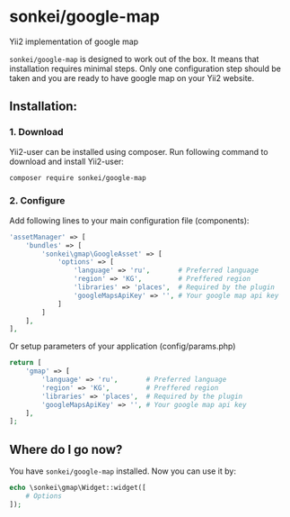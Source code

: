 # sonkei/google-map
Yii2 implementation of google map

`sonkei/google-map` is designed to work out of the box. It means that installation requires minimal steps. Only one configuration step should be taken and you are ready to have google map on your Yii2 website.

## Installation:

### 1. Download

Yii2-user can be installed using composer. Run following command to download and install Yii2-user:

```bash
composer require sonkei/google-map
```

### 2. Configure

Add following lines to your main configuration file (components):

```php
'assetManager' => [
    'bundles' => [
        'sonkei\gmap\GoogleAsset' => [
            'options' => [
                'language' => 'ru',       # Preferred language
                'region' => 'KG',         # Preffered region
                'libraries' => 'places',  # Required by the plugin
                'googleMapsApiKey' => '', # Your google map api key
            ]
        ]
    ],
],
```

Or setup parameters of your application (config/params.php)

```php
return [
    'gmap' => [
        'language' => 'ru',       # Preferred language
        'region' => 'KG',         # Preffered region
        'libraries' => 'places',  # Required by the plugin
        'googleMapsApiKey' => '', # Your google map api key
    ],
];
```

## Where do I go now?

You have `sonkei/google-map` installed. Now you can use it by:
```php
echo \sonkei\gmap\Widget::widget([
    # Options
]);
```